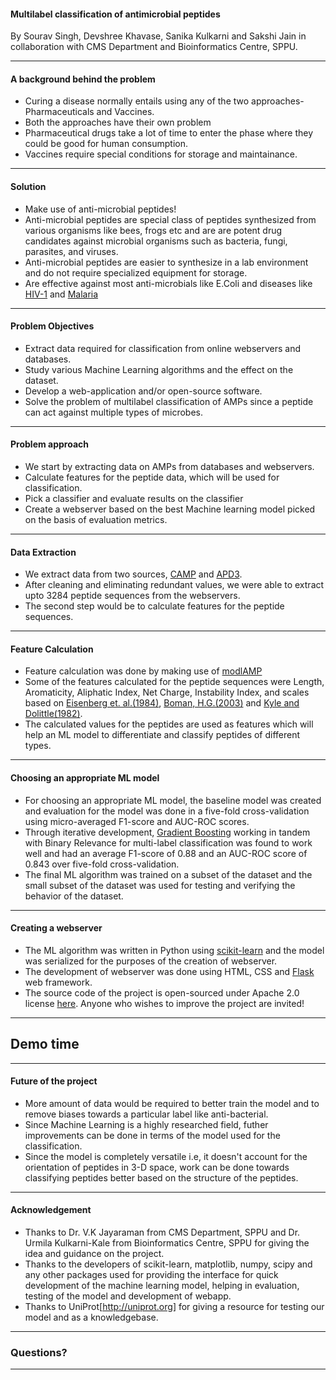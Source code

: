 #### Multilabel classification of antimicrobial peptides

By Sourav Singh, Devshree Khavase, Sanika Kulkarni and Sakshi Jain
in collaboration with CMS Department and Bioinformatics Centre, SPPU.

---

#### A background behind the problem

- Curing a disease normally entails using any of the two approaches- Pharmaceuticals and Vaccines.
- Both the approaches have their own problem
- Pharmaceutical drugs take a lot of time to enter the phase where they could be good for human consumption.
- Vaccines require special conditions for storage and maintainance.

---

#### Solution

- Make use of anti-microbial peptides!
- Anti-microbial peptides are special class of peptides synthesized from various organisms like bees, frogs etc 
and are are potent drug candidates against microbial organisms such as bacteria, fungi, parasites, and viruses.
- Anti-microbial peptides are easier to synthesize in a lab environment and do not require specialized equipment for storage.
- Are effective against most anti-microbials like E.Coli and diseases like [HIV-1](http://journals.plos.org/plosone/article?id=10.1371/journal.pone.0045208) and [Malaria](https://www.sciencedirect.com/science/article/pii/S0014579399009643)

---

#### Problem Objectives

- Extract data required for classification from online webservers and databases.
- Study various Machine Learning algorithms and the effect on the dataset.
- Develop a web-application and/or open-source software.
- Solve the problem of multilabel classification of AMPs since a peptide can act against multiple types of microbes.

---

#### Problem approach

- We start by extracting data on AMPs from databases and webservers.
- Calculate features for the peptide data, which will be used for classification. 
- Pick a classifier and evaluate results on the classifier
- Create a webserver based on the best Machine learning model picked on the basis of evaluation metrics.

---

#### Data Extraction

- We extract data from two sources, [CAMP](http://www.camp.bicnirrh.res.in/) and [APD3](http://aps.unmc.edu/AP/main.php).
- After cleaning and eliminating redundant values, we were able to extract upto 3284 peptide sequences from the webservers.
- The second step would be to calculate features for the peptide sequences.

---

#### Feature Calculation

- Feature calculation was done by making use of [modlAMP](https://modlamp.org/) 
- Some of the features calculated for the peptide sequences were Length, Aromaticity, Aliphatic Index, Net Charge, Instability Index, and scales based on [Eisenberg et. al.(1984)](https://web.expasy.org/protscale/pscale/Hphob.Eisenberg.html), [Boman, H.G.(2003)](https://www.ncbi.nlm.nih.gov/pubmed/12930229) and [Kyle and Dolittle(1982)](https://www.ncbi.nlm.nih.gov/pubmed/7108955).
- The calculated values for the peptides are used as features which will help an ML model to differentiate and classify peptides of different types.

---

#### Choosing an appropriate ML model

- For choosing an appropriate ML model, the baseline model was created and evaluation for the model was done in a five-fold cross-validation using micro-averaged F1-score and AUC-ROC scores.
- Through iterative development, [Gradient Boosting](https://en.wikipedia.org/wiki/Gradient_boosting) working in tandem with Binary Relevance for multi-label classification was found to work well and had an average F1-score of 0.88 and an AUC-ROC score of 0.843 over five-fold cross-validation.
- The final ML algorithm was trained on a subset of the dataset and the small subset of the dataset was used for testing and verifying the behavior of the dataset.    

---

#### Creating a webserver

- The ML algorithm was written in Python using [scikit-learn](https://scikit-learn.org) and the model was serialized for the purposes of the creation of webserver.
- The development of webserver was done using HTML, CSS and [Flask](flask.pocoo.org/) web framework.
- The source code of the project is open-sourced under Apache 2.0 license [here](https://github.com/souravsingh/ML-AMP). Anyone who wishes to improve the project are invited!

---

## Demo time

---

#### Future of the project

- More amount of data would be required to better train the model and to remove biases towards a particular label like anti-bacterial.
- Since Machine Learning is a highly researched field, futher improvements can be done in terms of the model used for the classification.
- Since the model is completely versatile i.e, it doesn't account for the orientation of peptides in 3-D space, work can be done towards classifying peptides better based on the structure of the peptides.

---

#### Acknowledgement

- Thanks to Dr. V.K Jayaraman from CMS Department, SPPU and Dr. Urmila Kulkarni-Kale from Bioinformatics Centre, SPPU for giving the idea and guidance on the project.
- Thanks to the developers of scikit-learn, matplotlib, numpy, scipy and any other packages used for providing the interface for quick development of the machine learning model, helping in evaluation, testing of the model and development of webapp.
- Thanks to UniProt[http://uniprot.org] for giving a resource for testing our model and as a knowledgebase.

---

### Questions?

---
